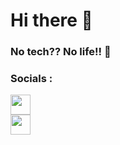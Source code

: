 Hi there 👋
==============================

<h3>No tech?? No life!! 🤖</h3> 

### Socials : 

<p align="left"> 
  <a href="http://www.instagram.com/anggara.ptra" target="_blank" rel="noreferrer">
    <img src="https://raw.githubusercontent.com/danielcranney/readme-generator/main/public/icons/socials/instagram.svg" width="32" height="32" />
  </a> 
  <br/>
  <a href="https://www.linkedin.com/in/i-kadek-anggara-putra/" target="_blank" rel="noreferrer">
    <img src="https://raw.githubusercontent.com/danielcranney/readme-generator/main/public/icons/socials/linkedin.svg" width="32" height="32" />
  </a> 
</p>

